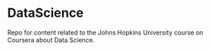 # DataScience
Repo for content related to the Johns Hopkins University course on Coursera about Data Science.
